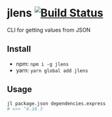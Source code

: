 # jlens [![Build Status][status-img]][status-url]

CLI for getting values from JSON

## Install

- npm: `npm i -g jlens`
- yarn: `yarn global add jlens`

## Usage

```sh
jl package.json dependencies.express
# =>> ^4.16.3
```

[status-url]: https://travis-ci.org/bigslycat/jlens
[status-img]: https://travis-ci.org/bigslycat/jlens.svg?branch=master
